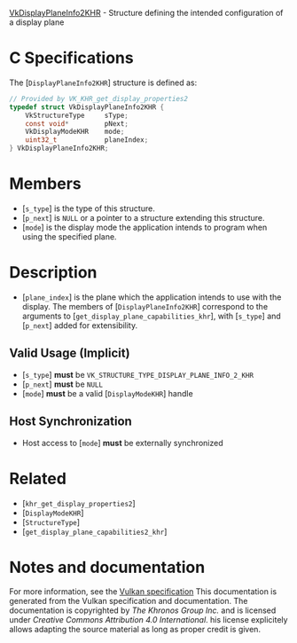 [VkDisplayPlaneInfo2KHR](https://www.khronos.org/registry/vulkan/specs/1.3-extensions/man/html/VkDisplayPlaneInfo2KHR.html) - Structure defining the intended configuration of a display plane

# C Specifications
The [`DisplayPlaneInfo2KHR`] structure is defined as:
```c
// Provided by VK_KHR_get_display_properties2
typedef struct VkDisplayPlaneInfo2KHR {
    VkStructureType     sType;
    const void*         pNext;
    VkDisplayModeKHR    mode;
    uint32_t            planeIndex;
} VkDisplayPlaneInfo2KHR;
```

# Members
- [`s_type`] is the type of this structure.
- [`p_next`] is `NULL` or a pointer to a structure extending this structure.
- [`mode`] is the display mode the application intends to program when using the specified plane.

# Description
- [`plane_index`] is the plane which the application intends to use with the display.
The members of [`DisplayPlaneInfo2KHR`] correspond to the arguments to
[`get_display_plane_capabilities_khr`], with [`s_type`] and [`p_next`]
added for extensibility.
## Valid Usage (Implicit)
-  [`s_type`] **must**  be `VK_STRUCTURE_TYPE_DISPLAY_PLANE_INFO_2_KHR`
-  [`p_next`] **must**  be `NULL`
-  [`mode`] **must**  be a valid [`DisplayModeKHR`] handle

## Host Synchronization
- Host access to [`mode`] **must**  be externally synchronized

# Related
- [`khr_get_display_properties2`]
- [`DisplayModeKHR`]
- [`StructureType`]
- [`get_display_plane_capabilities2_khr`]

# Notes and documentation
For more information, see the [Vulkan specification](https://www.khronos.org/registry/vulkan/specs/1.3-extensions/html/vkspec.html)
This documentation is generated from the Vulkan specification and documentation.
The documentation is copyrighted by *The Khronos Group Inc.* and is licensed under *Creative Commons Attribution 4.0 International*.
his license explicitely allows adapting the source material as long as proper credit is given.
        